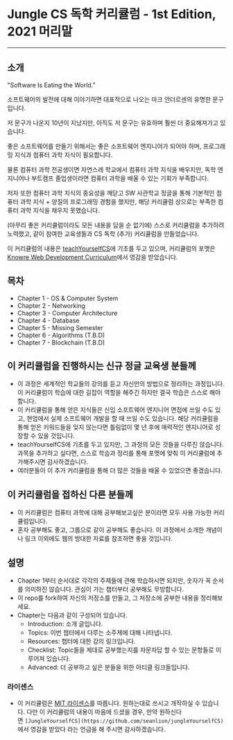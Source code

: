 # Jungle CS 독학 커리큘럼 - 1st Edition, 2021 머리말
---
## 소개
"Software Is Eating the World."

소프트웨어의 발전에 대해 이야기하면 대표적으로 나오는 마크 안더르센의 유명한 문구입니다.

저 문구가 나온지 10년이 지났지만, 아직도 저 문구는 유효하며 훨씬 더 중요해져가고 있습니다.

좋은 소프트웨어를 만들기 위해서는 좋은 소프트웨어 엔지니어가 되어야 하며, 프로그래밍 지식과 컴퓨터 과학 지식이 필요합니다.

물론 컴퓨터 과학 전공생이면 자연스레 학교에서 컴퓨터 과학 지식을 배우지만, 독학 엔지니어나 부트캠프 졸업생이라면 컴퓨터 과학을 배울 수 있는 기회가 부족합니다. 

저자 또한 컴퓨터 과학 지식의 중요성을 깨닫고 SW 사관학교 정글을 통해 기본적인 컴퓨터 과학 지식 + 양질의 프로그래밍 경험을 했지만,  해당 커리큘럼 상으로는 부족한 컴퓨터 과학 지식을 채우지 못했습니다.

(아무리 좋은 커리큘럼이라도 모든 내용을 담을 순 없기에) 스스로 커리큘럼을 추가하려 노력했고, 같이 참여한 교육생들과 CS 독학 (추가) 커리큘럼을 만들었습니다.

이 커리큘럼의 내용은 [teachYourselfCS](https://teachyourselfcs.com/)에 기초를 두고 있으며, 커리큘럼의 포맷은 [Knowre Web Development Curriculum](https://github.com/Knowre-Dev/WebDevCurriculum)에서 영감을 받았습니다.

## 목차

- Chapter 1 - OS & Computer System
- Chapter 2 - Networking
- Chapter 3 - Computer Architecture
- Chapter 4 - Database
- Chapter 5 - Missing Semester
- Chapter 6 - Algorithms (T.B.D)
- Chapter 7 - Blockchain (T.B.D)

## **이 커리큘럼을 진행하시는 신규 정글 교육생 분들께**

- 이 과정은 세계적인 학교들의 강의를 듣고 자신만의 방법으로 정리하는 과정입니다. 이 커리큘럼이 학습에 대한 길잡이 역할을 해주긴 하지만 결국 학습은 스스로 해야 합니다.
- 이 커리큘럼을 통해 얻은 지식들은 신입 소프트웨어 엔지니어 면접에 쓰일 수도 있고, 현업에서 실제 소프트웨어 개발을 할 때 쓰일 수도 있습니다. 
해당 커리큘럼을 통해 얻은 키워드들을 잊지 않는다면 틀림없이 몇 년 후에 매력적인 엔지니어로 성장할 수 있을 것입니다.
- teachYourselfCS에 기초를 두고 있지만, 그 과정의 모든 것들을 다루진 않습니다. 과목을 추가하고 싶다면, 스스로 학습과 정리를 통해 포맷에 맞춰 이 커리큘럼에 추가해주시면 감사하겠습니다.
- 여러분들이 이 추가 커리큘럼을 통해 더 많은 것들을 배울 수 있었으면 좋겠습니다.

## **이 커리큘럼을 접하신 다른 분들께**

- 이 커리큘럼은 컴퓨터 과학에 대해 공부해보고싶은 분이라면 모두 사용 가능한 커리큘럼입니다.
- 혼자 공부해도 좋고, 그룹으로 같이 공부해도 좋습니다. 이 과정에서 소개한 개념이나 링크 이외에도 웹의 방대한 자료를 참조하면 좋을 것입니다.

## **설명**

- Chapter 1부터 순서대로 각각의 주제들에 관해 학습하시면 되지만, 숫자가 꼭 순서를 의미하진 않습니다. 관심이 가는 챕터부터 공부해도 무방합니다.
- 이 repo를 fork하여 자신의 저장소를 만들고, 그 저장소에 공부한 내용을 정리해보세요.
- Chapter는 다음과 같이 구성되어 있습니다.
    - Introduction: 소개 글입니다.
    - Topics: 이번 챕터에서 다루는 소주제에 대해 나타냅니다.
    - Resources: 챕터에 대한 강의 링크입니다.
    - Checklist: Topic들을 제대로 공부했는지를 자문자답 할 수 있는 문항들로 이루어져 있습니다.
    - Advanced: 더 공부하고 싶은 분들을 위한 아티클 링크들입니다.

### **라이센스**

- 이 커리큘럼은 [MIT 라이센스](https://github.com/seanlion/jungleYourselfCS/blob/main/LICENSE)를 따릅니다. 원하는대로 쓰시고 개작하실 수 있습니다. 다만 이 커리큘럼의 내용이 마음에 드셨을 경우, 만약 원하신다면 `[JungleYourselfCS](https://github.com/seanlion/jungleYourselfCS)`에서 영감을 받았다 라는 언급을 해 주시면 감사하겠습니다.

